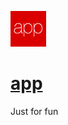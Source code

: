 ![app logo](img/l/apple-touch-icon-precomposed.png "app logo")

# [app](http://chrisnager.com/app/)

Just for fun
